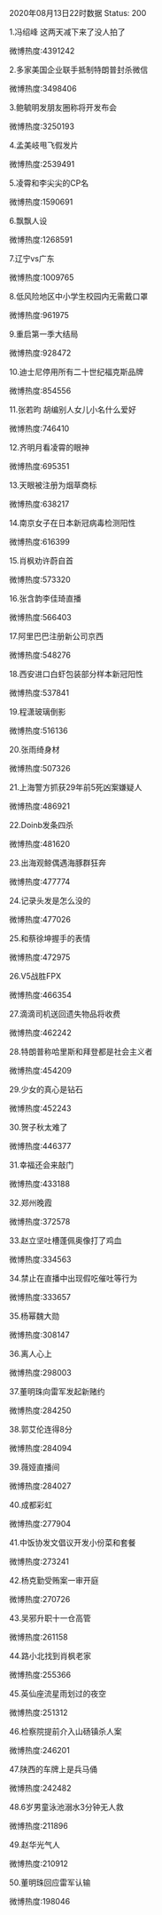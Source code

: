 2020年08月13日22时数据
Status: 200

1.冯绍峰 这两天减下来了没人拍了

微博热度:4391242

2.多家美国企业联手抵制特朗普封杀微信

微博热度:3498406

3.鲍毓明发朋友圈称将开发布会

微博热度:3250193

4.孟美岐甩飞假发片

微博热度:2539491

5.凌霄和李尖尖的CP名

微博热度:1590691

6.飘飘人设

微博热度:1268591

7.辽宁vs广东

微博热度:1009765

8.低风险地区中小学生校园内无需戴口罩

微博热度:961975

9.重启第一季大结局

微博热度:928472

10.迪士尼停用所有二十世纪福克斯品牌

微博热度:854556

11.张若昀 胡编别人女儿小名什么爱好

微博热度:746410

12.齐明月看凌霄的眼神

微博热度:695351

13.天眼被注册为烟草商标

微博热度:638217

14.南京女子在日本新冠病毒检测阳性

微博热度:616399

15.肖枫劝许蔚自首

微博热度:573320

16.张含韵李佳琦直播

微博热度:566403

17.阿里巴巴注册新公司京西

微博热度:548276

18.西安进口白虾包装部分样本新冠阳性

微博热度:537841

19.程潇玻璃倒影

微博热度:516136

20.张雨绮身材

微博热度:507326

21.上海警方抓获29年前5死凶案嫌疑人

微博热度:486921

22.Doinb发条四杀

微博热度:481620

23.出海观鲸偶遇海豚群狂奔

微博热度:477774

24.记录头发是怎么没的

微博热度:477026

25.和蔡徐坤握手的表情

微博热度:472975

26.V5战胜FPX

微博热度:466354

27.滴滴司机送回遗失物品将收费

微博热度:462242

28.特朗普称哈里斯和拜登都是社会主义者

微博热度:454209

29.少女的真心是钻石

微博热度:452243

30.贺子秋太难了

微博热度:446377

31.幸福还会来敲门

微博热度:433188

32.郑州晚霞

微博热度:372578

33.赵立坚吐槽蓬佩奥像打了鸡血

微博热度:334563

34.禁止在直播中出现假吃催吐等行为

微博热度:333657

35.杨幂魏大勋

微博热度:308147

36.离人心上

微博热度:298003

37.董明珠向雷军发起新赌约

微博热度:284250

38.郭艾伦连得8分

微博热度:284094

39.薇娅直播间

微博热度:284027

40.成都彩虹

微博热度:277904

41.中饭协发文倡议开发小份菜和套餐

微博热度:273241

42.杨克勤受贿案一审开庭

微博热度:270726

43.吴邪升职十一仓高管

微博热度:261158

44.路小北找到肖枫老家

微博热度:255366

45.英仙座流星雨划过的夜空

微博热度:251312

46.检察院提前介入山砀镇杀人案

微博热度:246201

47.陕西的车牌上是兵马俑

微博热度:242482

48.6岁男童泳池溺水3分钟无人救

微博热度:211896

49.赵华光气人

微博热度:210912

50.董明珠回应雷军认输

微博热度:198046

